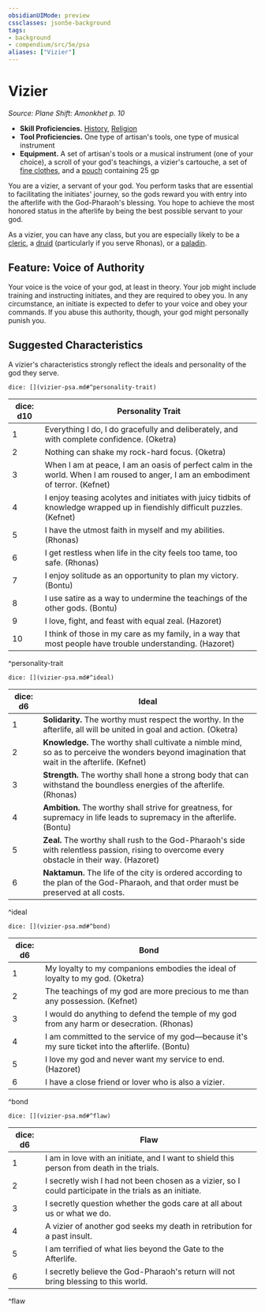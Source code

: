 ```yaml
---
obsidianUIMode: preview
cssclasses: json5e-background
tags:
- background
- compendium/src/5e/psa
aliases: ["Vizier"]
---
```

# Vizier
*Source: Plane Shift: Amonkhet p. 10*  

- **Skill Proficiencies.** [History](/Systems/5e/rules/skills.md#History), [Religion](/Systems/5e/rules/skills.md#Religion)  
- **Tool Proficiencies.** One type of artisan's tools, one type of musical instrument  
- **Equipment.** A set of artisan's tools or a musical instrument (one of your choice), a scroll of your god's teachings, a vizier's cartouche, a set of [fine clothes](/Systems/5e/items/fine-clothes.md), and a [pouch](/Systems/5e/items/pouch.md) containing 25 gp  

You are a vizier, a servant of your god. You perform tasks that are essential to facilitating the initiates' journey, so the gods reward you with entry into the afterlife with the God-Pharaoh's blessing. You hope to achieve the most honored status in the afterlife by being the best possible servant to your god.

As a vizier, you can have any class, but you are especially likely to be a [cleric](/Systems/5e/classes/cleric.md), a [druid](/Systems/5e/classes/druid.md) (particularly if you serve Rhonas), or a [paladin](/Systems/5e/classes/paladin.md).

## Feature: Voice of Authority

Your voice is the voice of your god, at least in theory. Your job might include training and instructing initiates, and they are required to obey you. In any circumstance, an initiate is expected to defer to your voice and obey your commands. If you abuse this authority, though, your god might personally punish you.

## Suggested Characteristics

A vizier's characteristics strongly reflect the ideals and personality of the god they serve.

`dice: [](vizier-psa.md#^personality-trait)`

| dice: d10 | Personality Trait |
|-----------|-------------------|
| 1 | Everything I do, I do gracefully and deliberately, and with complete confidence. (Oketra) |
| 2 | Nothing can shake my rock-hard focus. (Oketra) |
| 3 | When I am at peace, I am an oasis of perfect calm in the world. When I am roused to anger, I am an embodiment of terror. (Kefnet) |
| 4 | I enjoy teasing acolytes and initiates with juicy tidbits of knowledge wrapped up in fiendishly difficult puzzles. (Kefnet) |
| 5 | I have the utmost faith in myself and my abilities. (Rhonas) |
| 6 | I get restless when life in the city feels too tame, too safe. (Rhonas) |
| 7 | I enjoy solitude as an opportunity to plan my victory. (Bontu) |
| 8 | I use satire as a way to undermine the teachings of the other gods. (Bontu) |
| 9 | I love, fight, and feast with equal zeal. (Hazoret) |
| 10 | I think of those in my care as my family, in a way that most people have trouble understanding. (Hazoret) |
^personality-trait

`dice: [](vizier-psa.md#^ideal)`

| dice: d6 | Ideal |
|----------|-------|
| 1 | **Solidarity.** The worthy must respect the worthy. In the afterlife, all will be united in goal and action. (Oketra) |
| 2 | **Knowledge.** The worthy shall cultivate a nimble mind, so as to perceive the wonders beyond imagination that wait in the afterlife. (Kefnet) |
| 3 | **Strength.** The worthy shall hone a strong body that can withstand the boundless energies of the afterlife. (Rhonas) |
| 4 | **Ambition.** The worthy shall strive for greatness, for supremacy in life leads to supremacy in the afterlife. (Bontu) |
| 5 | **Zeal.** The worthy shall rush to the God-Pharaoh's side with relentless passion, rising to overcome every obstacle in their way. (Hazoret) |
| 6 | **Naktamun.** The life of the city is ordered according to the plan of the God-Pharaoh, and that order must be preserved at all costs. |
^ideal

`dice: [](vizier-psa.md#^bond)`

| dice: d6 | Bond |
|----------|------|
| 1 | My loyalty to my companions embodies the ideal of loyalty to my god. (Oketra) |
| 2 | The teachings of my god are more precious to me than any possession. (Kefnet) |
| 3 | I would do anything to defend the temple of my god from any harm or desecration. (Rhonas) |
| 4 | I am committed to the service of my god—because it's my sure ticket into the afterlife. (Bontu) |
| 5 | I love my god and never want my service to end. (Hazoret) |
| 6 | I have a close friend or lover who is also a vizier. |
^bond

`dice: [](vizier-psa.md#^flaw)`

| dice: d6 | Flaw |
|----------|------|
| 1 | I am in love with an initiate, and I want to shield this person from death in the trials. |
| 2 | I secretly wish I had not been chosen as a vizier, so I could participate in the trials as an initiate. |
| 3 | I secretly question whether the gods care at all about us or what we do. |
| 4 | A vizier of another god seeks my death in retribution for a past insult. |
| 5 | I am terrified of what lies beyond the Gate to the Afterlife. |
| 6 | I secretly believe the God-Pharaoh's return will not bring blessing to this world. |
^flaw